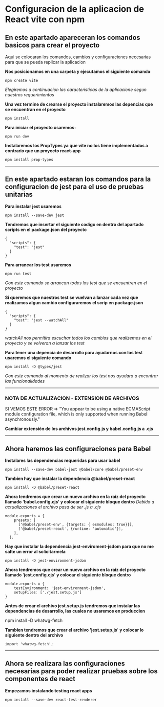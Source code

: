 # Configuracion de la aplicacion de React vite con npm

## En este apartado apareceran los comandos basicos para crear el proyecto

Aqui se colocaran los comandos, cambios y configuraciones necesarias para que se pueda replicar la aplicacion

**Nos posicionamos en una carpeta y ejecutamos el siguiente comando**

    npm create vite

*Elegiremos a continuacion las caracteristicas de la aplicacione segun nuestros requerimientos*

**Una vez termine de crearse el proyecto instalaremos las depencias que se encuentran en el proyecto**

    npm install

**Para iniciar el proyecto usaremos:**

    npm run dev


**Instalaremos los PropTypes ya que vite no los tiene implementados a contrario que un proyecto react-app**

    npm install prop-types

***

## En este apartado estaran los comandos para la configuracion de jest para el uso de pruebas unitarias

**Para instalar jest usaremos**

    npm install --save-dev jest

**Tendremos que insertar el siguiente codigo en dentro del apartado scripts en el package.json del proyecto**

~~~
{
  "scripts": {
    "test": "jest"
  }
}
~~~

**Para arrancar los test usaremos**

    npm run test

*Con este comando se arrancan todos los test que se encuentren en el proyecto*

**Si queremos que nuestros test se vuelvan a lanzar cada vez que realizamos algun cambio configuraremos el scrip en package.json**

~~~
{
  "scripts": {
    "test": "jest --watchAll"
  }
}
~~~

*watchAll nos permitira escuchar todos los cambios que realizemos en el proyecto y se volveran a lanzar los test*

**Para tener una depencia de desarrollo para ayudarnos con los test usaremos el siguiente comando**

    npm install -D @types/jest

*Con este comando al momento de realizar los test nos ayudara a encontrar las funcionalidades*

***

### NOTA DE ACTUALIZACION - EXTENSION DE ARCHIVOS

SI VEMOS ESTE ERROR => "You appear to be using a native ECMAScript module configuration file, which is only supported when running Babel asynchronously." 

**Cambiar extensión de los archivos jest.config.js y babel.config.js a .cjs**

***

## Ahora haremos las configuraciones para Babel

**Instalares las dependencias requeridas para usar babel**

    npm install --save-dev babel-jest @babel/core @babel/preset-env

**Tambien hay que instalar la dependencia @babel/preset-react**

    npm install -D @babel/preset-react

**Ahora tendremos que crear un nuevo archivo en la raiz del proyecto llamado 'babel.config.cjs' y colocar el siguiente bloque dentro**
*Debido a actualizaciones el archivo pasa de ser .js a .cjs*

~~~
module.exports = {
    presets: [
      ['@babel/preset-env', {targets: { esmodules: true}}],
      ['@babel/preset-react', {runtime: 'automatic'}],
    ],
  };
~~~

**Hay que instalar la dependencia jest-enviroment-jsdom para que no me salte un error al solicitarmela**

    npm install -D jest-environment-jsdom

**Ahora tendremos que crear un nuevo archivo en la raiz del proyecto llamado 'jest.config.cjs' y colocar el siguiente bloque dentro**

~~~
module.exports = {
    testEnvironment: 'jest-environment-jsdom',
    setupFiles: ['./jest.setup.js']
}
~~~

**Antes de crear el archivo jest.setup.js tendremos que instalar las dependencias de desarrollo, las cuales no usaremos en produccion**

npm install -D whatwg-fetch

**Tambien tendremos que crear el archivo 'jest.setup.js' y colocar lo siguiente dentro del archivo**

~~~
import 'whatwg-fetch';
~~~

***

## Ahora se realizara las configuraciones necesarias para poder realizar pruebas sobre los componentes de react

**Empezamos instalando testing react apps**

    npm install --save-dev react-test-renderer


























